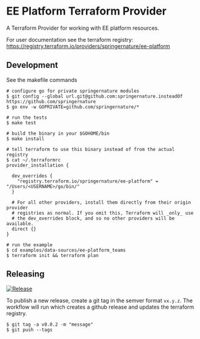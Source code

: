 # EE Platform Terraform Provider

A Terraform Provider for working with EE platform resources.

For user documentation see the terraform registry:
https://registry.terraform.io/providers/springernature/ee-platform


## Development

See the makefile commands

```shell
# configure go for private springernature modules
$ git config --global url.git@github.com:springernature.insteadOf https://github.com/springernature
$ go env -w GOPRIVATE=github.com/springernature/*

# run the tests
$ make test

# build the binary in your $GOHOME/bin 
$ make install

# tell terraform to use this binary instead of from the actual registry
$ cat ~/.terraformrc
provider_installation {

  dev_overrides {
    "registry.terraform.io/springernature/ee-platform" = "/Users/<USERNAME>/go/bin/"
  }

  # For all other providers, install them directly from their origin provider
  # registries as normal. If you omit this, Terraform will _only_ use
  # the dev_overrides block, and so no other providers will be available.
  direct {}
}

# run the example 
$ cd examples/data-sources/ee-platform_teams
$ terraform init && terraform plan
```

## Releasing

[![Release](https://github.com/springernature/terraform-provider-ee-platform/actions/workflows/release.yml/badge.svg)](https://github.com/springernature/terraform-provider-ee-platform/actions/workflows/release.yml)

To publish a new release, create a git tag in the semver format `vx.y.z`. The workflow will run which creates a github release and updates the terraform registry.

```shell
$ git tag -a v0.0.2 -m "message"
$ git push --tags
```
